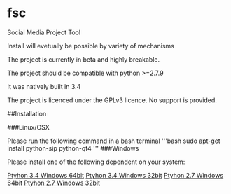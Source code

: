 # fsc
Social Media Project Tool

Install will evetually be possible by variety of mechanisms

The project is currently in beta and highly breakable.

The project should be compatible with python >=2.7.9

It was natively built in 3.4

The project is licenced under the GPLv3 licence. No support is provided.

##Installation

###Linux/OSX

Please run the following command in a bash terminal
'''bash
sudo apt-get install python-sip python-qt4
'''
###Windows

Please install one of the following dependent on your system:

[Ptyhon 3.4 Windows 64bit](http://sourceforge.net/projects/pyqt/files/PyQt4/PyQt-4.11.4/PyQt4-4.11.4-gpl-Py3.4-Qt4.8.7-x64.exe)
[Ptyhon 3.4 Windows 32bit](http://sourceforge.net/projects/pyqt/files/PyQt4/PyQt-4.11.4/PyQt4-4.11.4-gpl-Py3.4-Qt4.8.7-x32.exe)
[Ptyhon 2.7 Windows 64bit](http://sourceforge.net/projects/pyqt/files/PyQt4/PyQt-4.11.4/PyQt4-4.11.4-gpl-Py2.7-Qt4.8.7-x64.exe)
[Ptyhon 2.7 Windows 32bit](http://sourceforge.net/projects/pyqt/files/PyQt4/PyQt-4.11.4/PyQt4-4.11.4-gpl-Py2.7-Qt4.8.7-x32.exe)


